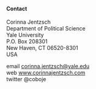 #### Contact

Corinna Jentzsch  
Department of Political Science  
Yale University  
P.O. Box 208301  
New Haven, CT 06520-8301  
USA

email corinna.jentzsch@yale.edu  
web www.corinnajentzsch.com  
twitter @coboje  

